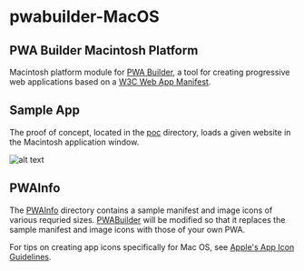 # pwabuilder-MacOS

## PWA Builder Macintosh Platform

Macintosh platform module for [PWA Builder](https://www.pwabuilder.com), a tool for creating progressive web applications based on a [W3C Web App Manifest](https://www.w3.org/TR/appmanifest/).



## Sample App
The proof of concept, located in the [poc](https://github.com/pwa-builder/pwabuilder-MacOS/tree/base-project/poc) directory, loads a given website in the Macintosh application window.

![alt text](https://github.com/pwa-builder/pwabuilder-MacOS/tree/base-project/poc/poc_screenshot.png "poc_screenshot.jpg")

## PWAInfo
The [PWAInfo](https://github.com/pwa-builder/pwabuilder-MacOS/tree/base-project/MacOSpwa/PWAinfo) directory contains a sample manifest and image icons of various requried sizes. [PWABuilder](https://www.pwabuilder.com) will be modified so that it replaces the sample manifest and image icons with those of your own PWA. 

For tips on creating app icons specifically for Mac OS, see [Apple's App Icon Guidelines](https://developer.apple.com/design/human-interface-guidelines/macos/icons-and-images/app-icon/).




